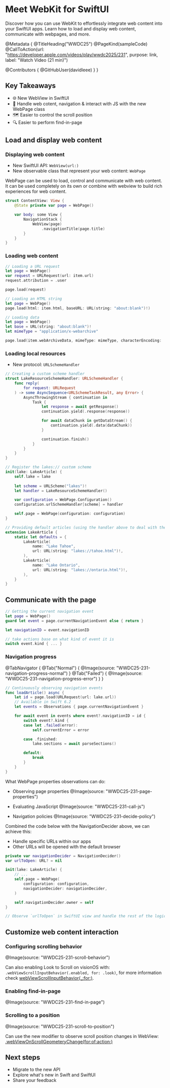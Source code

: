 # Meet WebKit for SwiftUI

Discover how you can use WebKit to effortlessly integrate web content into your SwiftUI apps. Learn how to load and display web content, communicate with webpages, and more.

@Metadata {
   @TitleHeading("WWDC25")
   @PageKind(sampleCode)
   @CallToAction(url: "https://developer.apple.com/videos/play/wwdc2025/231", purpose: link, label: "Watch Video (21 min)")

   @Contributors {
      @GitHubUser(davidleee)
   }
}

## Key Takeaways
- 🌐 New WebView in SwiftUI
- 🔗 Handle web cotent, navigation & interact with JS with the new WebPage class
- 🗺️ Easier to control the scroll position
- 🔍 Easier to perform find-in-page 

## Load and display web content
### Displaying web content
- New SwiftUI API: `WebView(url:)`
- New observable class that represent your web content: `WebPage` 

WebPage can be used to load, control and communicate with web content. It can be used completely on its own or combine with webview to build rich experiences for web content.

```swift
struct ContentView: View {
    @State private var page = WebPage()

    var body: some View {
        NavigationStack {
            WebView(page)
                .navigationTitle(page.title)
        }
    }
}
```

### Loading web content
```swift
// Loading a URL request
let page = WebPage()
var request = URLRequest(url: item.url)
request.attribution = .user

page.load(request)

// Loading an HTML string
let page = WebPage()
page.load(html: item.html, baseURL: URL(string: "about:blank")!)

// Loading data
let page = WebPage()
let base = URL(string: "about:blank")!
let mimeType = "application/x-webarchive"

page.load(item.webArchiveData, mimeType: mimeType, characterEncoding: .utf8, baseURL: base)
```

### Loading local resources
- New protocol: `URLSchemeHandler`

```swift
// Creating a custom scheme handler
struct LakeResourceSchemeHandler: URLSchemeHandler {
    func reply(
        for request: URLRequest
    ) -> some AsyncSequence<URLSchemeTaskResult, any Error> {
        AsyncThrowingStream { continuation in
            Task {
                let response = await getResponse()
                continuation.yield(.response(response))

                for await dataChunk in getDataStream() {
                    continuation.yield(.data(dataChunk))
                }

                continuation.finish()
            }
        }
    }
}

// Register the lakes:// custom scheme
init(lake: LakeArticle) {
    self.lake = lake
    
    let scheme = URLScheme("lakes")!
    let handler = LakeResourceSchemeHandler()

    var configuration = WebPage.Configuration()
    configuration.urlSchemeHandler[scheme] = handler

    self.page = WebPage(configuration: configuration)
}

// Providing default articles (using the handler above to deal with the data logic)
extension LakeArticle {
    static let defaults = {
        LakeArticle(
            name: "Lake Tahoe", 
            url: URL(string: "lakes://tahoe.html")!,
        ),
        LakeArticle(
            name: "Lake Ontario", 
            url: URL(string: "lakes://ontario.html")!,
        ),
    }
}
```

## Communicate with the page
```swift
// Getting the current navigation event
let page = WebPage()
guard let event = page.currentNavigationEvent else { return }

let navigationID = event.navigationID

// take actions base on what kind of event it is
switch event.kind { ... }
```

### Navigation progress
@TabNavigator {
   @Tab("Normal") {
      @Image(source: "WWDC25-231-navigation-progress-normal")
   }
   @Tab("Failed") {
      @Image(source: "WWDC25-231-navigation-progress-error")
   }
}

```swift
// Continuously observing navigation events
func loadArticle() async {
    let id = page.load(URLRequest(url: lake.url))
    // Available in Swift 6.2 
    let events = Observations { page.currentNavigationEvent }

    for await event in events where event?.navigationID = id {
        switch event?.kind {
        case let .failed(error):
            self.currentError = error

        case .finished:
            lake.sections = await parseSections()

        default:
            break
        }
    }
}
```

What WebPage properties observations can do:
- Observing page properties
@Image(source: "WWDC25-231-page-properties")

- Evaluating JavaScript
@Image(source: "WWDC25-231-call-js")

- Navigation policies
@Image(source: "WWDC25-231-decide-policy")

Combined the code below with the NavigationDecider above, we can achieve this: 
- Handle specific URLs within our apps
- Other URLs will be opened with the default browser

```swift
private var navigationDecider = NavigationDecider()
var urlToOpen: URL? = nil

init(lake: LakeArticle) {
    // ...
    self.page = WebPage(
        configuration: configuration, 
        navigationDecider: navigationDecider,
    )

    self.navigationDecider.owner = self
}

// Observe `urlToOpen` in SwiftUI view and handle the rest of the logic
```

## Customize web content interaction
### Configuring scrolling behavior
@Image(source: "WWDC25-231-scroll-behavior")

Can also enabling Look to Scroll on visionOS with: `.webViewScrollInputBehavior(.enabled, for: .look)`, for more information check [webViewScrollInputBehavior(_:for:)](https://developer.apple.com/documentation/swiftui/view/webviewscrollinputbehavior(_:for:)/).

### Enabling find-in-page
@Image(source: "WWDC25-231-find-in-page")

### Scrolling to a position
@Image(source: "WWDC25-231-scroll-to-position")

Can use the new modifier to observe scroll position changes in WebView:
[.webViewOnScrollGeometeryChange(for:of:action:)](https://developer.apple.com/documentation/swiftui/view/webviewonscrollgeometrychange(for:of:action:)/)

## Next steps
- Migrate to the new API
- Explore what's new in Swift and SwiftUI
- Share your feedback
